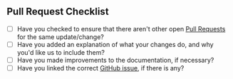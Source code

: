## Pull Request Checklist

- [ ] Have you checked to ensure that there aren't other open [Pull Requests](https://github.com/wlsf82/backstop-config/pulls) for the same update/change?
- [ ] Have you added an explanation of what your changes do, and why you'd like us to include them?
- [ ] Have you made improvements to the documentation, if necessary?
- [ ] Have you linked the correct [GitHub issue](https://github.com/wlsf82/backstop-config/issues), if there is any?
